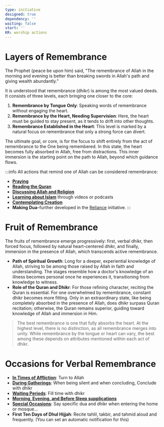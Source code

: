 ```yaml
---
type: initiative
designed: true
dependency: ''
waiting: false
start: ''
KR: worship actions
---
```


# Layers of Remembrance

The Prophet (peace be upon him) said, "The remembrance of Allah in the morning and evening is better than breaking swords in Allah's path and giving wealth abundantly."

It is understood that remembrance (dhikr) is among the most valued deeds. It consists of three levels, each bringing one closer to the core:

1. **Remembrance by Tongue Only**: Speaking words of remembrance without engaging the heart.
2. **Remembrance by the Heart, Needing Supervision**: Here, the heart must be guided to stay present, as it tends to drift into other thoughts.
3. **Remembrance Established in the Heart**: This level is marked by a natural focus on remembrance that only a strong force can divert.

The ultimate goal, or core, is for the focus to shift entirely from the act of remembrance to the One being remembered. In this state, the heart becomes fully absorbed in Allah, free from distractions. This inner immersion is the starting point on the path to Allah, beyond which guidance flows.

:::info All actions that remind one of Allah can be considered remembrance:
* [**Praying**](docs/sidebar1/Initiatives/worship/Praying.md)
* [**Reading the Quran**](docs/sidebar1/Initiatives/worship/Engaging%20with%20the%20quran.md)
* **[Discussing Allah and Religion](docs/sidebar1/Processes/Meet%20special%20friend%20only%20for%20god's%20sake.md)**
* [**Learning about Islam**](docs/sidebar1/Processes/Build%20knowledge%20in%20free%20time.md) through videos or podcasts
* [**Contemplating Creation**](docs/sidebar1/Processes/Contemplate%20the%20creation.md)
* **Making Dua**–further developed in the [Reliance](docs/sidebar1/Initiatives/good%20traits/Reliance.md) initiative.
:::

# Fruit of Remembrance

The fruits of remembrance emerge progressively: first, verbal dhikr, then forced focus, followed by natural heart-centered dhikr, and finally, immersion in the presence of Allah, which transcends active remembrance.

* **Path of Spiritual Growth**: Long for a deeper, experiential knowledge of Allah, striving to be among those raised by Allah in faith and understanding. The stages resemble how a doctor's knowledge of an illness becomes personal once he experiences it, transitioning from knowledge to witness.
* **Role of the Quran and Dhikr**: For those refining character, reciting the Quran is essential. For one overwhelmed by remembrance, constant dhikr becomes more fitting. Only in an extraordinary state, like being completely absorbed in the presence of Allah, does dhikr surpass Quran recitation; otherwise, the Quran remains superior, guiding toward knowledge of Allah and immersion in Him.

> The best remembrance is one that fully absorbs the heart. At the highest level, there is no distinction, as all remembrance merges into unity. While remembrance by the tongue or heart can vary, the best among these depends on attributes mentioned within each act of dhikr.

# Occasions for Verbal Remembrance

* [**In Times of Affliction**](docs/sidebar1/Processes/Attitude%20in%20affliction.md): Turn to Allah
* [**During Gatherings**](docs/sidebar1/Processes/Speak%20purposefully%20or%20maintain%20silence.md): When being silent and when concluding, Conclude with dhikr
* [**Waiting Periods**](docs/sidebar1/Processes/Fill%20up%20most%20of%20your%20time%20with%20dhikr.md): Fill time with dhikr
* [**Morning, Evening, and Before Sleep supplications**](docs/sidebar1/Processes/Say%20morning,%20evening%20and%20before%20sleeping%20supplications.md)
* [**Special Occasions**](docs/sidebar1/Processes/Say%20special%20sayings%20in%20special%20occasions.md): Say specific dua and dhikr when entering the home or mosque…
* **First Ten Days of Dhul Hijjah**: Recite tahlil, takbir, and tahmid aloud and frequently. (You can set an automatic notification for this)